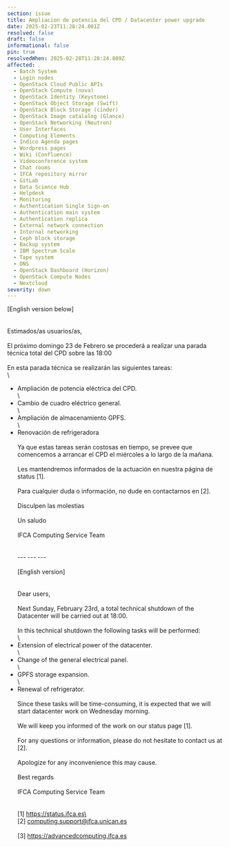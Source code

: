 ```yaml
---
section: issue
title: Ampliacion de potencia del CPD / Datacenter power upgrade
date: 2025-02-23T11:28:24.801Z
resolved: false
draft: false
informational: false
pin: true
resolvedWhen: 2025-02-28T11:28:24.809Z
affected:
  - Batch System
  - Login nodes
  - OpenStack Cloud Public APIs
  - OpenStack Compute (nova)
  - OpenStack Identity (Keystone)
  - OpenStack Object Storage (Swift)
  - OpenStack Block Storage (cinder)
  - OpenStack Image catalalog (Glance)
  - OpenStack Networking (Neutron)
  - User Interfaces
  - Computing Elements
  - Indico Agenda pages
  - Wordpress pages
  - Wiki (Confluence)
  - Videoconference system
  - Chat rooms
  - IFCA repository mirror
  - GitLab
  - Data Science Hub
  - Helpdesk
  - Monitoring
  - Authentication Single Sign-on
  - Authentication main system
  - Authentication replica
  - External network connection
  - Internal networking
  - Ceph block storage
  - Backup system
  - IBM Spectrum Scale
  - Tape system
  - DNS
  - OpenStack Dashboard (Horizon)
  - OpenStack Compute Nodes
  - Nextcloud
severity: down
---
```

\[English version below]\
\
\
Estimados/as usuarios/as,\
\
El próximo domingo 23 de Febrero se procederá a realizar una parada técnica total del CPD sobre las 18:00\
\
En esta parada técnica se realizarán las siguientes tareas:\
\
- Ampliación de potencia eléctrica del CPD.\
\
- Cambio de cuadro eléctrico general.\
\
- Ampliación de almacenamiento GPFS.\
\
- Renovación de refrigeradora\
\
Ya que estas tareas serán costosas en tiempo, se prevee que comencemos a arrancar el CPD el miércoles a lo largo de la mañana.\
\
Les mantendremos informados de la actuación en nuestra página de status \[1].\
\
Para cualquier duda o información, no dude en contactarnos en \[2].\
\
Disculpen las molestias\
\
Un saludo\
\
IFCA Computing Service Team\
\
\
--- --- ---\
\
\[English version]\
\
\
Dear users,\
\
Next Sunday, February 23rd, a total technical shutdown of the Datacenter will be carried out at 18:00.\
\
In this technical shutdown the following tasks will be performed:\
\
- Extension of electrical power of the datacenter.\
\
- Change of the general electrical panel.\
\
- GPFS storage expansion.\
\
- Renewal of refrigerator.\
\
Since these tasks will be time-consuming, it is expected that we will start datacenter work on Wednesday morning.\
\
We will keep you informed of the work on our status page \[1].\
\
For any questions or information, please do not hesitate to contact us at \[2].\
\
Apologize for any inconvenience this may cause.\
\
Best regards\
\
IFCA Computing Service Team\
\
\
\[1] https://status.ifca.es\
\
\[2] computing.support@ifca.unican.es\
\
\[3] <https://advancedcomputing.ifca.es>
